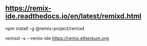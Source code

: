 https://remix-ide.readthedocs.io/en/latest/remixd.html
---
npm install -g @remix-project/remixd

remixd -s <absolute-path-to-the-shared-folder> --remix-ide https://remix.ethereum.org
